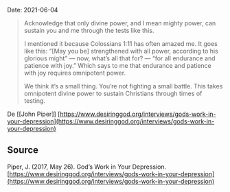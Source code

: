 Date: 2021-06-04

> Acknowledge that only divine power, and I mean mighty power, can sustain you and me through the tests like this.
> 
> I mentioned it because Colossians 1:11 has often amazed me. It goes like this: “[May you be] strengthened with all power, according to his glorious might” — now, what’s all that for? — “for all endurance and patience with joy.” Which says to me that endurance and patience with joy requires omnipotent power.
> 
> We think it’s a small thing. You’re not fighting a small battle. This takes omnipotent divine power to sustain Christians through times of testing.

De [[John Piper]] [https://www.desiringgod.org/interviews/gods-work-in-your-depression](https://www.desiringgod.org/interviews/gods-work-in-your-depression)


## Source
Piper, J. (2017, May 26). God’s Work in Your Depression. [https://www.desiringgod.org/interviews/gods-work-in-your-depression](https://www.desiringgod.org/interviews/gods-work-in-your-depression)